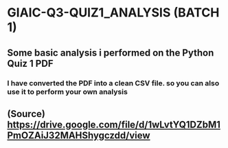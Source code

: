 # GIAIC-Q3-QUIZ1_ANALYSIS (BATCH 1)
## Some basic analysis i performed on the Python Quiz 1 PDF
### I have converted the PDF into a clean CSV file. so you can also use it to perform your own analysis
## (Source) https://drive.google.com/file/d/1wLvtYQ1DZbM1PmOZAiJ32MAHShygczdd/view
